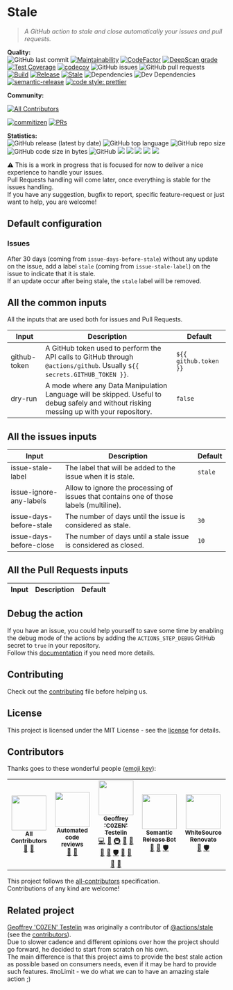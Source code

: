 # Stale

> _A GitHub action to stale and close automatically your issues and pull requests._

**Quality:**  
![GitHub last commit](https://img.shields.io/github/last-commit/sonia-corporation/stale?style=flat-square)
[![Maintainability](https://api.codeclimate.com/v1/badges/cb424a8e5fc5fe80b750/maintainability?style=flat-square)](https://codeclimate.com/github/Sonia-corporation/stale/maintainability)
[![CodeFactor](https://www.codefactor.io/repository/github/sonia-corporation/stale/badge)](https://www.codefactor.io/repository/github/sonia-corporation/stale)
[![DeepScan grade](https://deepscan.io/api/teams/10568/projects/19009/branches/480513/badge/grade.svg)](https://deepscan.io/dashboard#view=project&tid=10568&pid=19009&bid=480513)
[![Test Coverage](https://api.codeclimate.com/v1/badges/cb424a8e5fc5fe80b750/test_coverage?style=flat-square)](https://codeclimate.com/github/Sonia-corporation/stale/test_coverage)
[![codecov](https://codecov.io/gh/Sonia-corporation/stale/branch/develop/graph/badge.svg?token=S4MUQF1TIY)](https://codecov.io/gh/Sonia-corporation/stale)
![GitHub issues](https://img.shields.io/github/issues-raw/sonia-corporation/stale?style=flat-square)
![GitHub pull requests](https://img.shields.io/github/issues-pr-raw/sonia-corporation/stale?style=flat-square)
[![Build](https://github.com/Sonia-corporation/stale/actions/workflows/build.yml/badge.svg?branch=develop&style=flat-square)](https://github.com/Sonia-corporation/stale/actions/workflows/build.yml)
[![Release](https://github.com/Sonia-corporation/stale/actions/workflows/release.yml/badge.svg?branch=master&style=flat-square)](https://github.com/Sonia-corporation/stale/actions/workflows/release.yml)
[![Stale](https://github.com/Sonia-corporation/stale/actions/workflows/stale-tester.yml/badge.svg?branch=develop&style=flat-square)](https://github.com/Sonia-corporation/stale/actions/workflows/stale-tester.yml)
![Dependencies](https://img.shields.io/david/sonia-corporation/stale?style=flat-square)
![Dev Dependencies](https://img.shields.io/david/dev/sonia-corporation/stale?style=flat-square)
[![semantic-release](https://img.shields.io/badge/%20%20%F0%9F%93%A6%F0%9F%9A%80-semantic--release-e10079.svg?style=flat-square)](https://github.com/semantic-release/semantic-release)
[![code style: prettier](https://img.shields.io/badge/code_style-prettier-ff69b4.svg?style=flat-square)](https://github.com/prettier/prettier)

**Community:**

<!-- ALL-CONTRIBUTORS-BADGE:START - Do not remove or modify this section -->

[![All Contributors](https://img.shields.io/badge/all_contributors-5-orange.svg?style=flat-square)](#contributors-)

<!-- ALL-CONTRIBUTORS-BADGE:END -->

[![commitizen](https://img.shields.io/badge/commitizen-friendly-brightgreen.svg?style=flat-square)](http://commitizen.github.io/cz-cli/)
[![PRs](https://img.shields.io/badge/PRs-welcome-brightgreen.svg?style=flat-square)]()

**Statistics:**  
![GitHub release (latest by date)](https://img.shields.io/github/v/release/sonia-corporation/stale?style=flat-square)
![GitHub top language](https://img.shields.io/github/languages/top/sonia-corporation/stale?style=flat-square)
![GitHub repo size](https://img.shields.io/github/repo-size/sonia-corporation/stale?style=flat-square)
![GitHub code size in bytes](https://img.shields.io/github/languages/code-size/sonia-corporation/stale?style=flat-square)
![GitHub](https://img.shields.io/github/license/sonia-corporation/stale?style=flat-square)
[![](https://tokei.rs/b1/github/sonia-corporation/stale?category=files&style=flat-square)](https://github.com/sonia-corporation/stale)
[![](https://tokei.rs/b1/github/sonia-corporation/stale?category=lines&style=flat-square)](https://github.com/sonia-corporation/stale)
[![](https://tokei.rs/b1/github/sonia-corporation/stale?category=code&style=flat-square)](https://github.com/sonia-corporation/stale)
[![](https://tokei.rs/b1/github/sonia-corporation/stale?category=comments&style=flat-square)](https://github.com/sonia-corporation/stale)
[![](https://tokei.rs/b1/github/sonia-corporation/stale?category=blanks&style=flat-square)](https://github.com/sonia-corporation/stale)

⚠️ This is a work in progress that is focused for now to deliver a nice experience to handle your issues.  
Pull Requests handling will come later, once everything is stable for the issues handling.  
If you have any suggestion, bugfix to report, specific feature-request or just want to help, you are welcome!

## Default configuration

### Issues

After 30 days (coming from `issue-days-before-stale`) without any update on the issue, add a label `stale` (coming from `issue-stale-label`) on the issue to indicate that it is stale.  
If an update occur after being stale, the `stale` label will be removed.

## All the common inputs

All the inputs that are used both for issues and Pull Requests.

| Input        | Description                                                                                                                              | Default               |
| ------------ | ---------------------------------------------------------------------------------------------------------------------------------------- | --------------------- |
| github-token | A GitHub token used to perform the API calls to GitHub through `@actions/github`. Usually `${{ secrets.GITHUB_TOKEN }}`.                 | `${{ github.token }}` |
| dry-run      | A mode where any Data Manipulation Language will be skipped. Useful to debug safely and without risking messing up with your repository. | `false`               |

## All the issues inputs

| Input                   | Description                                                                             | Default |
| ----------------------- | --------------------------------------------------------------------------------------- | ------- |
| issue-stale-label       | The label that will be added to the issue when it is stale.                             | `stale` |
| issue-ignore-any-labels | Allow to ignore the processing of issues that contains one of those labels (multiline). |         |
| issue-days-before-stale | The number of days until the issue is considered as stale.                              | `30`    |
| issue-days-before-close | The number of days until a stale issue is considered as closed.                         | `10`    |

## All the Pull Requests inputs

| Input | Description | Default |
| ----- | ----------- | ------- |

## Debug the action

If you have an issue, you could help yourself to save some time by enabling the debug mode of the actions by adding the `ACTIONS_STEP_DEBUG` GitHub secret to `true` in your repository.  
Follow this [documentation](https://github.com/actions/toolkit/blob/main/docs/action-debugging.md#how-to-access-step-debug-logs) if you need more details.

## Contributing

Check out the [contributing](CONTRIBUTING.md) file before helping us.

## License

This project is licensed under the MIT License - see the [license](LICENSE) for details.

## Contributors

Thanks goes to these wonderful people ([emoji key](https://github.com/kentcdodds/all-contributors#emoji-key)):

<!-- ALL-CONTRIBUTORS-LIST:START - Do not remove or modify this section -->
<!-- prettier-ignore-start -->
<!-- markdownlint-disable -->
<table>
  <tr>
    <td align="center"><a href="https://allcontributors.org"><img src="https://avatars1.githubusercontent.com/u/46410174?v=4?s=80" width="80px;" alt=""/><br /><sub><b>All Contributors</b></sub></a><br /><a href="https://github.com/Sonia-corporation/stale/commits?author=all-contributors" title="Documentation">📖</a> <a href="#tool-all-contributors" title="Tools">🔧</a></td>
    <td align="center"><a href="https://www.codefactor.io"><img src="https://avatars0.githubusercontent.com/u/13309880?v=4?s=80" width="80px;" alt=""/><br /><sub><b>Automated code reviews</b></sub></a><br /><a href="https://github.com/Sonia-corporation/stale/pulls?q=is%3Apr+reviewed-by%3Acode-factor" title="Reviewed Pull Requests">👀</a> <a href="https://github.com/Sonia-corporation/stale/issues?q=author%3Acode-factor" title="Bug reports">🐛</a></td>
    <td align="center"><a href="http://www.geoffreytestelin.com/"><img src="https://avatars2.githubusercontent.com/u/10194542?s=460&v=4?s=80" width="80px;" alt=""/><br /><sub><b>Geoffrey 'C0ZEN' Testelin</b></sub></a><br /><a href="https://github.com/Sonia-corporation/stale/commits?author=C0ZEN" title="Code">💻</a> <a href="#design-C0ZEN" title="Design">🎨</a> <a href="#infra-C0ZEN" title="Infrastructure (Hosting, Build-Tools, etc)">🚇</a> <a href="#ideas-C0ZEN" title="Ideas, Planning, & Feedback">🤔</a> <a href="#blog-C0ZEN" title="Blogposts">📝</a> <a href="https://github.com/Sonia-corporation/stale/commits?author=C0ZEN" title="Documentation">📖</a> <a href="#tool-C0ZEN" title="Tools">🔧</a> <a href="#security-C0ZEN" title="Security">🛡️</a> <a href="https://github.com/Sonia-corporation/stale/pulls?q=is%3Apr+reviewed-by%3AC0ZEN" title="Reviewed Pull Requests">👀</a> <a href="#question-C0ZEN" title="Answering Questions">💬</a> <a href="#maintenance-C0ZEN" title="Maintenance">🚧</a> <a href="https://github.com/Sonia-corporation/stale/issues?q=author%3AC0ZEN" title="Bug reports">🐛</a></td>
    <td align="center"><a href="http://semantic-release.org/"><img src="https://avatars1.githubusercontent.com/u/32174276?v=4?s=80" width="80px;" alt=""/><br /><sub><b>Semantic Release Bot</b></sub></a><br /><a href="https://github.com/Sonia-corporation/stale/commits?author=semantic-release-bot" title="Documentation">📖</a> <a href="#tool-semantic-release-bot" title="Tools">🔧</a> <a href="#security-semantic-release-bot" title="Security">🛡️</a></td>
    <td align="center"><a href="https://renovate.whitesourcesoftware.com"><img src="https://avatars0.githubusercontent.com/u/25180681?v=4?s=80" width="80px;" alt=""/><br /><sub><b>WhiteSource Renovate</b></sub></a><br /><a href="#tool-renovate-bot" title="Tools">🔧</a> <a href="#security-renovate-bot" title="Security">🛡️</a></td>
  </tr>
</table>

<!-- markdownlint-restore -->
<!-- prettier-ignore-end -->

<!-- ALL-CONTRIBUTORS-LIST:END -->

This project follows the [all-contributors](https://github.com/kentcdodds/all-contributors) specification.  
Contributions of any kind are welcome!

## Related project

[Geoffrey 'C0ZEN' Testelin](https://github.com/C0ZEN) was originally a contributor of [@actions/stale](https://github.com/actions/stale) (see the [contributors](https://github.com/actions/stale/graphs/contributors)).  
Due to slower cadence and different opinions over how the project should go forward, he decided to start from scratch on his own.  
The main difference is that this project aims to provide the best stale action as possible based on consumers needs, even if it may be hard to provide such features. #noLimit - we do what we can to have an amazing stale action ;)
